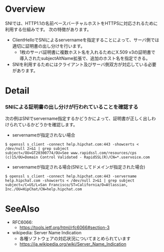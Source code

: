 # Overview
SNIでは、HTTP1.1の名前ベースバーチャルホストをHTTPSに対応されるために利用する仕組みです。
次の特徴があります。
- ClientHelloでSNIによるservernameを指定することによって、サーバ側では適切に証明書の出し分けを行います。
  - 1枚のサーバ証明書に複数ホスト名を入れるためにX.509 v3の証明書で導入されたsubjectAltName拡張で、追加のホスト名を指定できる。
- SNIを利用するためにはクライアント及びサーバ側双方が対応している必要があります。

# Detail

### SNIによる証明書の出し分けが行われていることを確認する

次の例はSNIでservername指定するかどうかによって、証明書が正しく出しわけられているかどうかを確認します。

- servernameが指定されない場合
```
$ openssl s_client -connect help.hipchat.com:443 -showcerts < /dev/null 2>&1 | grep subject
subject=/OU=GT20300774/OU=See www.rapidssl.com/resources/cps (c)15/OU=Domain Control Validated - RapidSSL(R)/CN=*.uservoice.com
```

- servernameが指定される場合(SNIとしてドメインが指定された場合) 
```
$ openssl s_client -connect help.hipchat.com:443 -servername help.hipchat.com -showcerts < /dev/null 2>&1 | grep subject
subject=/C=US/L=San Francisco/ST=California/O=Atlassian, Inc./OU=HipChat/CN=help.hipchat.com
```

# SeeAlso
- RFC6066:
  - https://tools.ietf.org/html/rfc6066#section-3
- wikipedia: Server Name Indication
  - 各種ソフトウェアの対応状況についてまとめられています
  - https://ja.wikipedia.org/wiki/Server_Name_Indication
